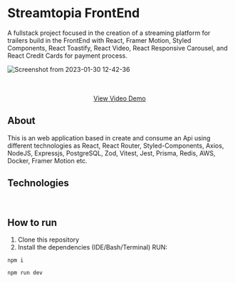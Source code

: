 # Streamtopia FrontEnd

A fullstack project focused in the creation of a streaming platform for trailers build in the FrontEnd with React, Framer Motion, Styled Components, React Toastify, React Video, React Responsive Carousel, and React Credit Cards for payment process.

![Screenshot from 2023-01-30 12-42-36](https://user-images.githubusercontent.com/99501431/215525185-2a1808e2-e4bd-4d31-9382-c223f83258f5.png)




 <p align="center">

   <br />
   <br />
   <a href='https://vimeo.com/794161328' target='_blank' noreferrer>View Video Demo</a>
   <br />
 </p>

## About

This is an web application based in create and consume an Api using different technologies as React, React Router, Styled-Components, Axios, NodeJS, Expressjs, PostgreSQL, Zod, Vitest, Jest, Prisma, Redis, AWS, Docker, Framer Motion etc.

## Technologies
<p>
  <img src="https://img.shields.io/badge/Express.js-000000?style=for-the-badge&logo=express&logoColor=white" alt=""/>
  <img src="https://img.shields.io/badge/json-5E5C5C?style=for-the-badge&logo=json&logoColor=white" alt=""/>
  <img src="https://img.shields.io/badge/JavaScript-323330?style=for-the-badge&logo=javascript&logoColor=F7DF1E" alt=""/>
  <img src="https://img.shields.io/badge/HTML5-E34F26?style=for-the-badge&logo=html5&logoColor=white" alt=""/>
  <img src="https://img.shields.io/badge/CSS3-1572B6?style=for-the-badge&logo=css3&logoColor=white" alt=""/>
  <img src="https://img.shields.io/badge/postgres-%23316192.svg?style=for-the-badge&logo=postgresql&logoColor=white" alt=""/>
  <img src="https://img.shields.io/badge/semantic%20ui%20react-35BDB2?style=for-the-badge&logo=semanticuireact&logoColor=white" alt=""/>
  <img src="https://img.shields.io/badge/React-20232A?style=for-the-badge&logo=react&logoColor=61DAFB" alt=""/>
  <img src="https://img.shields.io/badge/React_Router-CA4245?style=for-the-badge&logo=react-router&logoColor=white" alt=""/>
  <img src="https://img.shields.io/badge/styled--components-DB7093?style=for-the-badge&logo=styled-components&logoColor=white" alt=""/>
  <img src="https://img.shields.io/badge/Node.js-339933?style=for-the-badge&logo=nodedotjs&logoColor=white" alt=""/>
  <img src="https://img.shields.io/badge/AWS-%23FF9900.svg?style=for-the-badge&logo=amazon-aws&logoColor=white" alt=""/>
  <img src="https://img.shields.io/badge/docker-%230db7ed.svg?style=for-the-badge&logo=docker&logoColor=white" alt=""/>
  <img src="https://img.shields.io/badge/redis-%23DD0031.svg?style=for-the-badge&logo=redis&logoColor=white" alt=""/>
  <img src="https://img.shields.io/badge/-jest-%23C21325?style=for-the-badge&logo=jest&logoColor=white" alt=""/>
  <img src="https://img.shields.io/badge/vite-%23646CFF.svg?style=for-the-badge&logo=vite&logoColor=white" alt=""/>
  <img src="https://img.shields.io/badge/typescript-%23007ACC.svg?style=for-the-badge&logo=typescript&logoColor=white" alt=""/>
 </p>
 
 ## How to run

1. Clone this repository
2. Install the dependencies (IDE/Bash/Terminal)
RUN:


```npm i ```



```npm run dev```
